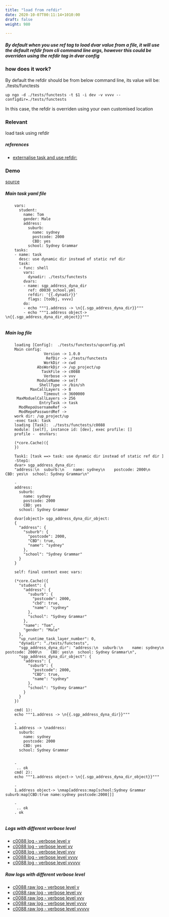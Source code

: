 ```yaml
---
title: "load from refdir"
date: 2020-10-07T00:11:14+1010:00
draft: false
weight: 980

---
```


##### By default when you use ref tag to load dvar value from a file, it will use the default refdir from cli command line args, however this could be overriden using the refdir tag in dvar config


### how does it work?


By default the refdir should be from below command line, its value will be: ./tests/functests

```
up ngo -d ./tests/functests -t $1 -i dev -v vvvv --configdir=./tests/functests
```

In this case, the refdir is overriden using your own customised location











### Relevant


load task using refdir









##### references
* [externalise task and use refdir:](../../organization/c0089)


### Demo








[source](https://github.com/upcmd/up/blob/master/tests/functests/c0088.yml)

##### Main task yaml file
```
    vars:
      student:
        name: Tom
        gender: Male
        address:
          suburb:
            name: sydney
            postcode: 2000
            CBD: yes
          school: Sydney Grammar
    tasks:
    - name: task
      desc: use dynamic dir instead of static ref dir
      task:
      - func: shell
        vars:
          dynadir: ./tests/functests
        dvars:
        - name: sgp_address_dyna_dir
          ref: d0030_school.yml
          refdir: '{{.dynadir}}'
          flags: [toObj, vvvv]
        do:
        - echo """1.address -> \n{{.sgp_address_dyna_dir}}"""
        - echo """1.address object-> \n{{.sgp_address_dyna_dir_object}}"""
    
```
##### Main log file
```
    loading [Config]:  ./tests/functests/upconfig.yml
    Main config:
                 Version -> 1.0.0
                  RefDir -> ./tests/functests
                 WorkDir -> cwd
              AbsWorkDir -> /up_project/up
                TaskFile -> c0088
                 Verbose -> vvv
              ModuleName -> self
               ShellType -> /bin/sh
           MaxCallLayers -> 8
                 Timeout -> 3600000
     MaxModuelCallLayers -> 256
               EntryTask -> task
      ModRepoUsernameRef -> 
      ModRepoPasswordRef -> 
    work dir: /up_project/up
    -exec task: task
    loading [Task]:  ./tests/functests/c0088
    module: [self], instance id: [dev], exec profile: []
    profile -  envVars:
    
    (*core.Cache)({
    })
    
    Task1: [task ==> task: use dynamic dir instead of static ref dir ]
    -Step1:
    dvar> sgp_address_dyna_dir:
    "address:\n  suburb:\n    name: sydney\n    postcode: 2000\n    CBD: yes\n  school: Sydney Grammar\n"
    
    -
    address:
      suburb:
        name: sydney
        postcode: 2000
        CBD: yes
      school: Sydney Grammar
    
    dvar[object]> sgp_address_dyna_dir_object:
    {
      "address": {
        "suburb": {
          "postcode": 2000,
          "CBD": true,
          "name": "sydney"
        },
        "school": "Sydney Grammar"
      }
    }
    
    self: final context exec vars:
    
    (*core.Cache)({
      "student": {
        "address": {
          "suburb": {
            "postcode": 2000,
            "cbd": true,
            "name": "sydney"
          },
          "school": "Sydney Grammar"
        },
        "name": "Tom",
        "gender": "Male"
      },
      "up_runtime_task_layer_number": 0,
      "dynadir": "./tests/functests",
      "sgp_address_dyna_dir": "address:\n  suburb:\n    name: sydney\n    postcode: 2000\n    CBD: yes\n  school: Sydney Grammar\n",
      "sgp_address_dyna_dir_object": {
        "address": {
          "suburb": {
            "postcode": 2000,
            "CBD": true,
            "name": "sydney"
          },
          "school": "Sydney Grammar"
        }
      }
    })
    
    cmd( 1):
    echo """1.address -> \n{{.sgp_address_dyna_dir}}"""
    
    -
    1.address -> \naddress:
      suburb:
        name: sydney
        postcode: 2000
        CBD: yes
      school: Sydney Grammar
    
    
    -
     .. ok
    cmd( 2):
    echo """1.address object-> \n{{.sgp_address_dyna_dir_object}}"""
    
    -
    1.address object-> \nmap[address:map[school:Sydney Grammar suburb:map[CBD:true name:sydney postcode:2000]]]
    
    -
     .. ok
    . ok
    
```


##### Logs with different verbose level
* [c0088 log - verbose level v](../../logs/c0088_v)
* [c0088 log - verbose level vv](../../logs/c0088_vv)
* [c0088 log - verbose level vvv](../../logs/c0088_vvvv)
* [c0088 log - verbose level vvvv](../../logs/c0088_vvvv)
* [c0088 log - verbose level vvvvv](../../logs/c0088_vvvvv)

##### Raw logs with different verbose level
* [c0088 raw log - verbose level v](../../reflogs/c0088_v.log)
* [c0088 raw log - verbose level vv](../../reflogs/c0088_vv.log)
* [c0088 raw log - verbose level vvv](../../reflogs/c0088_vvv.log)
* [c0088 raw log - verbose level vvvv](../../reflogs/c0088_vvvv.log)
* [c0088 raw log - verbose level vvvvv](../../reflogs/c0088_vvvvv.log)







